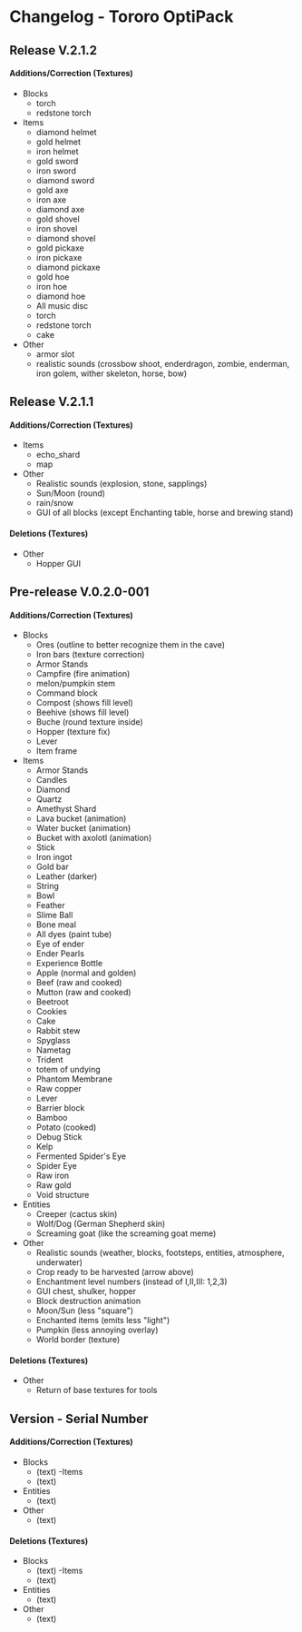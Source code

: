# Changelog - Tororo OptiPack
## Release V.2.1.2

#### Additions/Correction (Textures)
   - Blocks
      - torch
      - redstone torch
   - Items
      - diamond helmet
      - gold helmet
      - iron helmet
      - gold sword
      - iron sword
      - diamond sword
      - gold axe
      - iron axe
      - diamond axe
      - gold shovel
      - iron shovel
      - diamond shovel
      - gold pickaxe
      - iron pickaxe
      - diamond pickaxe
      - gold hoe
      - iron hoe
      - diamond hoe
      - All music disc
      - torch
      - redstone torch
      - cake
   - Other
      - armor slot
      - realistic sounds (crossbow shoot, enderdragon, zombie, enderman, iron golem, wither skeleton, horse, bow)

## Release V.2.1.1

#### Additions/Correction (Textures)
   - Items
      - echo_shard
      - map
   - Other
      - Realistic sounds (explosion, stone, sapplings)
      - Sun/Moon (round)
      - rain/snow
      - GUI of all blocks (except Enchanting table, horse and brewing stand)

#### Deletions (Textures)
   - Other
      - Hopper GUI

## Pre-release V.0.2.0-001

#### Additions/Correction (Textures)
   - Blocks
      - Ores (outline to better recognize them in the cave)
      - Iron bars (texture correction)
      - Armor Stands
      - Campfire (fire animation)
      - melon/pumpkin stem
      - Command block
      - Compost (shows fill level)
      - Beehive (shows fill level)
      - Buche (round texture inside)
      - Hopper (texture fix)
      - Lever
      - Item frame
   - Items
      - Armor Stands
      - Candles
      - Diamond
      - Quartz
      - Amethyst Shard
      - Lava bucket (animation)
      - Water bucket (animation)
      - Bucket with axolotl (animation)
      - Stick
      - Iron ingot
      - Gold bar
      - Leather (darker)
      - String
      - Bowl
      - Feather
      - Slime Ball
      - Bone meal
      - All dyes (paint tube)
      - Eye of ender
      - Ender Pearls
      - Experience Bottle
      - Apple (normal and golden)
      - Beef (raw and cooked)
      - Mutton (raw and cooked)
      - Beetroot
      - Cookies
      - Cake
      - Rabbit stew
      - Spyglass
      - Nametag
      - Trident
      - totem of undying
      - Phantom Membrane
      - Raw copper
      - Lever
      - Barrier block
      - Bamboo
      - Potato (cooked)
      - Debug Stick
      - Kelp
      - Fermented Spider's Eye
      - Spider Eye
      - Raw iron
      - Raw gold
      - Void structure
   - Entities
      - Creeper (cactus skin)
      - Wolf/Dog (German Shepherd skin)
      - Screaming goat (like the screaming goat meme)
   - Other
      - Realistic sounds (weather, blocks, footsteps, entities, atmosphere, underwater)
      - Crop ready to be harvested (arrow above)
      - Enchantment level numbers (instead of I,II,III: 1,2,3)
      - GUI chest, shulker, hopper
      - Block destruction animation
      - Moon/Sun (less "square")
      - Enchanted items (emits less "light")
      - Pumpkin (less annoying overlay)
      - World border (texture)
#### Deletions (Textures)
   - Other
      - Return of base textures for tools
      
## Version -  Serial Number

#### Additions/Correction (Textures)
   - Blocks
      - (text)
   -Items
      - (text)
   - Entities
      - (text)
   - Other
      - (text)
#### Deletions (Textures)
   - Blocks
      - (text)
   -Items
      - (text)
   - Entities
      - (text)
   - Other
      - (text)
